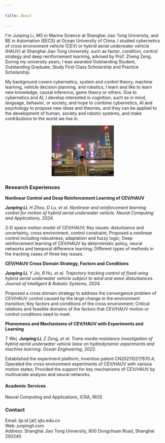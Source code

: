 ```yaml
---

title: About

---
```


I'm Junping Li, MS in Marine Science at Shanghai Jiao Tong University, and BE in Automation (EECS) at Ocean University of China. I studied cybernetics of cross environment vehicle (CEV) or hybrid aerial underwater vehicle (HAUV) at Shanghai Jiao Tong University, such as factor, condition, control strategy and deep reinforcement learning, advised by Prof. Zheng Zeng. During my university years, I was awarded Outstanding Student, Outstanding Graduate, Study First Class Scholarship and Practice Scholarship.

My background covers cybernetics, system and control theory, machine learning, vehicle decision planning, and robotics, I learn and like to learn new knowledge, causal inference, game theory or others. Due to cybernetics and AI, I develop interested in cognition, such as in mind, language, behavior, or society, and hope to combine cybernetics, AI and psychology to propose new ideas and theories, and they can be applied to the development of human, society and robotic systems, and make contributions to the world we live in.

<div align="center">
  <img src="./pic/sh.jpg" alt=" " style="width: 40%; height: auto;">
</div>

### Research Experiences

**Nonlinear Control and Deep Reinforcement Learning of CEV/HAUV**<br>

***Junping Li**, H Zhou, D Lu, et al. Nonlinear and reinforcement learning control for motion of hybrid aerial underwater vehicle. Neural Computing and Applications, 2024.*

3-D space motion model of CEV/HAUV; Key issues: disturbance and uncertainty, cross environment, control constraint; Proposed a nonlinear control including robustness, adaptation and fuzzy logic; Deep reinforcement learning of CEV/HAUV by deterministic policy, neural networks and temporal difference learning; Different types of methods in the tracking cases of three key issues.

**CEV/HAUV Cross Domain Strategy, Factors and Conditions**

***Junping Li**, Y Jin, R Hu, et al. Trajectory tracking control of fixed-wing hybrid aerial underwater vehicle subject to wind and wave disturbances. Journal of Intelligent & Robotic Systems, 2024.*

Proposed a cross domain strategy to address the convergence problem of CEV/HAUV control caused by the large change in the environment transition; Key factors and conditions of the cross environment; Critical relations and feasible domains of the factors that CEV/HAUV motion or control conditions need to meet.

**Phenomena and Mechanisms of CEV/HAUV with Experiments and Learning**

*T Wei, **Junping Li**, Z Zeng, et al. Trans-media resistance investigation of hybrid aerial underwater vehicle base on hydrodynamic experiments and machine learning. Ocean Engineering, 2022.*

Established the experiment platform, invention patent CN202110217870.4; Operated the cross environment experiments of CEV/HAUV with various motion states; Provided the support for key mechanisms of CEV/HAUV by multivariate analysis and neural networks.

#### Academic Services

Neural Computing and Applications, ICRA, IROS

### Contact
Email: ljp.id [at] sjtu.edu.cn <br>
Web: junpingli.com <br>
Address: Shanghai Jiao Tong University, 800 Dongchuan Road, Shanghai 200240





<!--
<script>document.title = "J L";</script>
-->

<!--
<script>document.querySelector('h1').innerHTML = 'J L';</script>
-->




